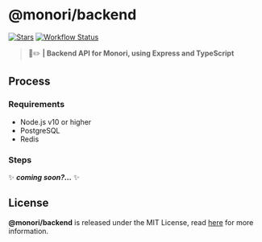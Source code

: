 # @monori/backend
[![Stars](https://img.shields.io/github/stars/monori-site/backend?style=flat-square)](https://github.com/monori-site/backend) [![Workflow Status](https://github.com/monori-site/backend/workflows/ESLint/badge.svg)](https://github.com/monori-site/backend/tree/master/.github/workflows)

> 👻✏️ **| Backend API for Monori, using Express and TypeScript**

## Process
### Requirements
- Node.js v10 or higher
- PostgreSQL
- Redis

### Steps
:sparkles: ***coming soon?...*** :sparkles:

## License
**@monori/backend** is released under the MIT License, read [here](/LICENSE) for more information.